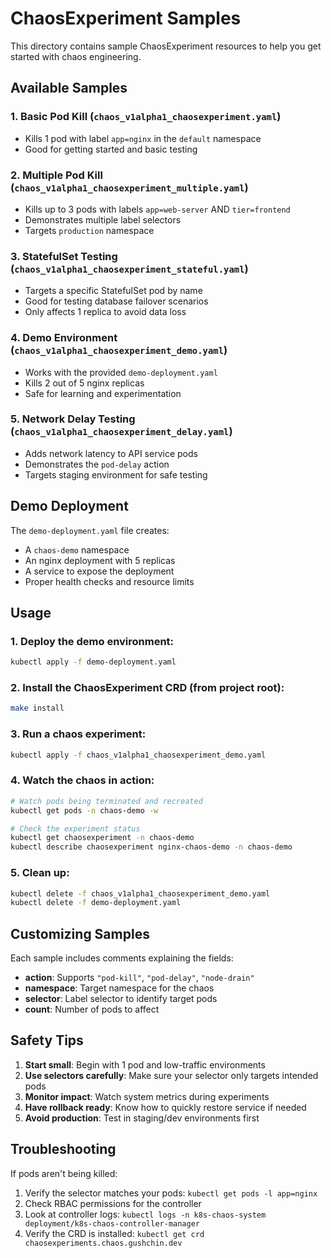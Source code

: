 # ChaosExperiment Samples

This directory contains sample ChaosExperiment resources to help you get started with chaos engineering.

## Available Samples

### 1. Basic Pod Kill (`chaos_v1alpha1_chaosexperiment.yaml`)
- Kills 1 pod with label `app=nginx` in the `default` namespace
- Good for getting started and basic testing

### 2. Multiple Pod Kill (`chaos_v1alpha1_chaosexperiment_multiple.yaml`)
- Kills up to 3 pods with labels `app=web-server` AND `tier=frontend`
- Demonstrates multiple label selectors
- Targets `production` namespace

### 3. StatefulSet Testing (`chaos_v1alpha1_chaosexperiment_stateful.yaml`)
- Targets a specific StatefulSet pod by name
- Good for testing database failover scenarios
- Only affects 1 replica to avoid data loss

### 4. Demo Environment (`chaos_v1alpha1_chaosexperiment_demo.yaml`)
- Works with the provided `demo-deployment.yaml`
- Kills 2 out of 5 nginx replicas
- Safe for learning and experimentation

### 5. Network Delay Testing (`chaos_v1alpha1_chaosexperiment_delay.yaml`)
- Adds network latency to API service pods
- Demonstrates the `pod-delay` action
- Targets staging environment for safe testing

## Demo Deployment

The `demo-deployment.yaml` file creates:
- A `chaos-demo` namespace
- An nginx deployment with 5 replicas
- A service to expose the deployment
- Proper health checks and resource limits

## Usage

### 1. Deploy the demo environment:
```bash
kubectl apply -f demo-deployment.yaml
```

### 2. Install the ChaosExperiment CRD (from project root):
```bash
make install
```

### 3. Run a chaos experiment:
```bash
kubectl apply -f chaos_v1alpha1_chaosexperiment_demo.yaml
```

### 4. Watch the chaos in action:
```bash
# Watch pods being terminated and recreated
kubectl get pods -n chaos-demo -w

# Check the experiment status
kubectl get chaosexperiment -n chaos-demo
kubectl describe chaosexperiment nginx-chaos-demo -n chaos-demo
```

### 5. Clean up:
```bash
kubectl delete -f chaos_v1alpha1_chaosexperiment_demo.yaml
kubectl delete -f demo-deployment.yaml
```

## Customizing Samples

Each sample includes comments explaining the fields:

- **action**: Supports `"pod-kill"`, `"pod-delay"`, `"node-drain"`
- **namespace**: Target namespace for the chaos
- **selector**: Label selector to identify target pods
- **count**: Number of pods to affect

## Safety Tips

1. **Start small**: Begin with 1 pod and low-traffic environments
2. **Use selectors carefully**: Make sure your selector only targets intended pods
3. **Monitor impact**: Watch system metrics during experiments
4. **Have rollback ready**: Know how to quickly restore service if needed
5. **Avoid production**: Test in staging/dev environments first

## Troubleshooting

If pods aren't being killed:
1. Verify the selector matches your pods: `kubectl get pods -l app=nginx`
2. Check RBAC permissions for the controller
3. Look at controller logs: `kubectl logs -n k8s-chaos-system deployment/k8s-chaos-controller-manager`
4. Verify the CRD is installed: `kubectl get crd chaosexperiments.chaos.gushchin.dev`